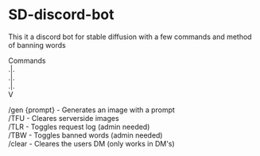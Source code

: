 # SD-discord-bot
This it a discord bot for stable diffusion with a few commands and  method of banning words

Commands </br>
 .|.</br>
 .|.</br>
 .|.</br>
V</br>

/gen {prompt}    - Generates an image with a prompt</br>
/TFU             - Cleares serverside images</br>
/TLR             - Toggles request log (admin needed)</br>
/TBW             - Toggles banned words (admin needed)</br>
/clear           - Cleares the users DM (only works in DM's)</br>

